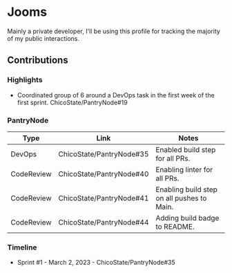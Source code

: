 # Jooms

Mainly a private developer, I'll be using this profile for tracking the majority of my public interactions. 

## Contributions 

### Highlights

* Coordinated group of 6 around a DevOps task in the first week of the first sprint. ChicoState/PantryNode#19

### PantryNode

| Type       | Link                     | Notes                                      |
|------------|--------------------------|--------------------------------------------|
| DevOps     | ChicoState/PantryNode#35 | Enabled build step for all PRs.            | 
| CodeReview | ChicoState/PantryNode#40 | Enabling linter for all PRs.               |
| CodeReview | ChicoState/PantryNode#41 | Enabling build step on all pushes to Main. |
| CodeReview | ChicoState/PantryNode#44 | Adding build badge to README.              |

### Timeline

* Sprint #1 - March 2, 2023 - ChicoState/PantryNode#35 
